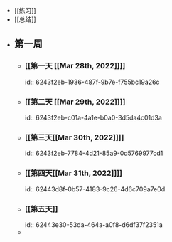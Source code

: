 - [[练习]]
- [[总结]]
- ## 第一周
	- ### [[第一天 [[Mar 28th, 2022]]]]
	  id:: 6243f2eb-1936-487f-9b7e-f755bc19a26c
	- ### [[第二天 [[Mar 29th, 2022]]]]
	  id:: 6243f2eb-c01a-4a1e-b0a0-3d5da4c01d3a
	- ### [[第三天[[Mar 30th, 2022]]]]
	  id:: 6243f2eb-7784-4d21-85a9-0d5769977cd1
	- ### [[第四天[[Mar 31th, 2022]]]]
	  id:: 62443d8f-0b57-4183-9c26-4d6c709a7e0d
	- ### [[第五天]]
	  id:: 62443e30-53da-464a-a0f8-d6df37f2351a
	-